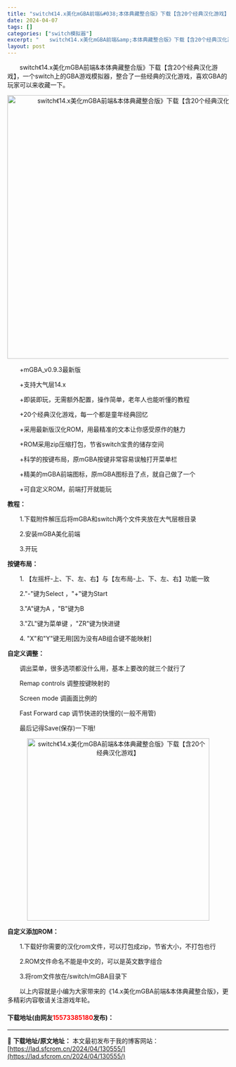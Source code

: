 ```yaml
---
title: "switch《14.x美化mGBA前端&#038;本体典藏整合版》下载【含20个经典汉化游戏】"
date: 2024-04-07
tags: []
categories: ["switch模拟器"]
excerpt: "　　switch《14.x美化mGBA前端&amp;本体典藏整合版》下载【含20个经典汉化游戏】，一个switch上的GBA游戏模拟器，整合了一些经典的汉化游戏，喜欢GBA的玩家可以来收藏一下。 　　+mGBA_v0.9.3最新版 　　+支持大气层14.x 　　+即装即玩，无需额外配置，操作简单，老&hellip;"
layout: post
---
```


 <p>　　switch《14.x美化mGBA前端&amp;本体典藏整合版》下载【含20个经典汉化游戏】，一个switch上的GBA游戏模拟器，整合了一些经典的汉化游戏，喜欢GBA的玩家可以来收藏一下。</p> <p align="center"><img align="" border="0" src="https://lad.sfcrom.cn/wp-content/uploads/2024/04/20240407_66121ee762b51.webp" width="600" alt="switch《14.x美化mGBA前端&amp;本体典藏整合版》下载【含20个经典汉化游戏】" /></p> <p>　　+mGBA_v0.9.3最新版</p> <p>　　+支持大气层14.x</p> <p>　　+即装即玩，无需额外配置，操作简单，老年人也能听懂的教程</p> <p>　　+20个经典汉化游戏，每一个都是童年经典回忆</p> <p>　　+采用最新版汉化ROM，用最精准的文本让你感受原作的魅力</p> <p>　　+ROM采用zip压缩打包，节省switch宝贵的储存空间</p> <p>　　+科学的按键布局，原mGBA按键非常容易误触打开菜单栏</p> <p>　　+精美的mGBA前端图标，原mGBA图标丑了点，就自己做了一个</p> <p>　　+可自定义ROM，前端打开就能玩</p> <p><strong>教程：</strong></p> <p>　　1.下载附件解压后将mGBA和switch两个文件夹放在大气层根目录</p> <p>　　2.安装mGBA美化前端</p> <p>　　3.开玩</p> <p><strong>按键布局：</strong></p> <p>　　1. 【左摇杆-上、下、左、右】与【左布局-上、下、左、右】功能一致</p> <p>　　2.&quot;-&quot;键为Select ，&quot;+&quot;键为Start</p> <p>　　3.&quot;A&quot;键为A ，&quot;B&quot;键为B</p> <p>　　3.&quot;ZL&quot;键为菜单键 ，&quot;ZR&quot;键为快进键</p> <p>　　4. &quot;X&quot;和&quot;Y&quot;键无用[因为没有AB组合键不能映射]</p> <p><strong>自定义调整：</strong></p> <p>　　调出菜单，很多选项都没什么用，基本上要改的就三个就行了</p> <p>　　Remap controls 调整按键映射的</p> <p>　　Screen mode 调画面比例的</p> <p>　　Fast Forward cap 调节快进的快慢的(一般不用管)</p> <p>　　最后记得Save(保存)一下哦!</p> <p align="center"><img align="" border="0" src="https://lad.sfcrom.cn/wp-content/uploads/2024/04/20240407_66121ee7b2ab7.png" width="415" alt="switch《14.x美化mGBA前端&amp;本体典藏整合版》下载【含20个经典汉化游戏】" /></p> <p><strong>自定义添加ROM：</strong></p> <p>　　1.下载好你需要的汉化rom文件，可以打包成zip，节省大小，不打包也行</p> <p>　　2.ROM文件命名不能是中文的，可以是英文数字组合</p> <p>　　3.将rom文件放在/switch/mGBA目录下</p> <p>　　以上内容就是小编为大家带来的《14.x美化mGBA前端&amp;本体典藏整合版》，更多精彩内容敬请关注游戏年轮。</p> <p><h4>下载地址(由网友<font color="red">15573385180</font>发布)：</h4></p> 

---
📖 **下载地址/原文地址：** 本文最初发布于我的博客网站：[https://lad.sfcrom.cn/2024/04/130555/](https://lad.sfcrom.cn/2024/04/130555/)
